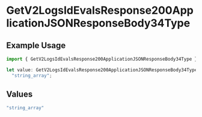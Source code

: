 # GetV2LogsIdEvalsResponse200ApplicationJSONResponseBody34Type

## Example Usage

```typescript
import { GetV2LogsIdEvalsResponse200ApplicationJSONResponseBody34Type } from "orq-poc-typescript-multi-env-version/models/operations";

let value: GetV2LogsIdEvalsResponse200ApplicationJSONResponseBody34Type =
  "string_array";
```

## Values

```typescript
"string_array"
```